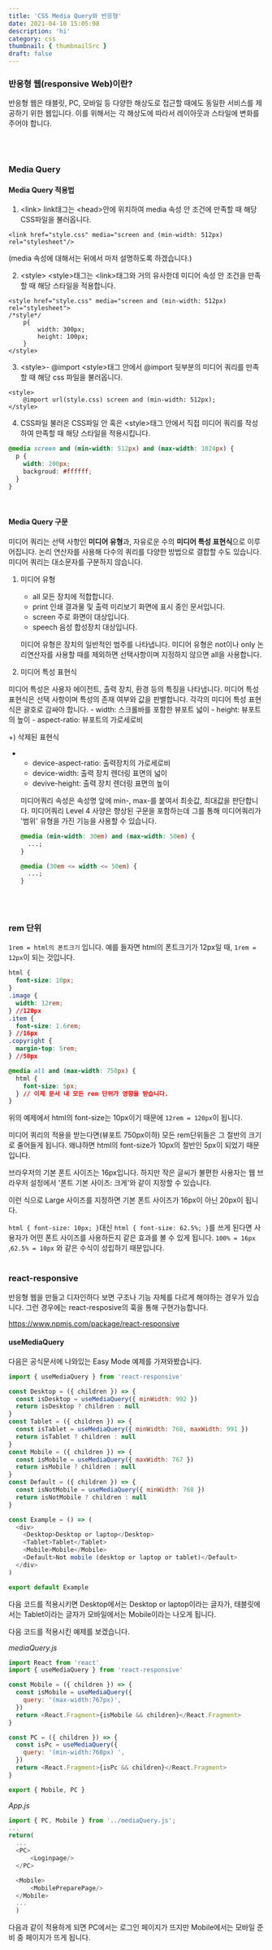 ```yaml
---
title: 'CSS Media Query와 반응형'
date: 2021-04-10 15:05:98
description: 'hi'
category: css
thumbnail: { thumbnailSrc }
draft: false
---
```


### 반응형 웹(responsive Web)이란?

반응형 웹은 태블릿, PC, 모바일 등 다양한 해상도로 접근할 때에도 동일한 서비스를 제공하기 위한 웹입니다.
이를 위해서는 각 해상도에 따라서 레이아웃과 스타일에 변화를 주어야 합니다.

<br/><br/>

### Media Query

#### Media Query 적용법

1. &lt;link&gt;
   link태그는 &lt;head&gt;안에 위치하여 media 속성 안 조건에 만족할 때 해당 CSS파일을 불러옵니다.

```
<link href="style.css" media="screen and (min-width: 512px) rel="stylesheet"/>
```

(media 속성에 대해서는 뒤에서 마저 설명하도록 하겠습니다.)

2. &lt;style&gt;
   &lt;style&gt;태그는 &lt;link&gt;태그와 거의 유사한데 미디어 속성 안 조건을 만족할 때 해당 스타일을 적용합니다.

```
<style href="style.css" media="screen and (min-width: 512px) rel="stylesheet">
/*style*/
    p{
    	width: 300px;
        height: 100px;
    }
</style>

```

3. &lt;style&gt;- @import
   &lt;style&gt;태그 안에서 @import 뒷부분의 미디어 쿼리를 만족할 때 해당 css 파일을 불러옵니다.

```
<style>
	@import url(style.css) screen and (min-width: 512px);
</style>

```

4. CSS파일
   불러온 CSS파일 안 혹은 &lt;style&gt;태그 안에서 직접 미디어 쿼리를 작성하여 만족할 때 해당 스타일을 적용시킵니다.

```css
@media screen and (min-width: 512px) and (max-width: 1024px) {
  p {
    width: 200px;
    backgroud: #ffffff;
  }
}
```

<br/>

#### Media Query 구문

미디어 쿼리는 선택 사항인 **미디어 유형**과, 자유로운 수의 **미디어 특성 표현식**으로 이루어집니다. 논리 연산자를 사용해 다수의 쿼리를 다양한 방법으로 결합할 수도 있습니다. 미디어 쿼리는 대소문자를 구분하지 않습니다.

1.  미디어 유형

    - all
      모든 장치에 적합합니다.
    - print
      인쇄 결과물 및 출력 미리보기 화면에 표시 중인 문서입니다.
    - screen
      주로 화면이 대상입니다.
    - speech
      음성 합성장치 대상입니다.

    미디어 유형은 장치의 일반적인 범주를 나타냅니다. 미디어 유형은 not이나 only 논리연산자를 사용할 때를 제외하면 선택사항이며 지정하지 않으면 all을 사용합니다.

2)  미디어 특성 표현식

미디어 특성은 사용자 에이전트, 출력 장치, 환경 등의 특징을 나타냅니다. 미디어 특성 표현식은 선택 사항이며 특성의 존재 여부와 값을 판별합니다. 각각의 미디어 특성 표현식은 괄호로 감싸야 합니다. - width: 스크롤바를 포함한 뷰포트 넓이 - height: 뷰포트의 높이 - aspect-ratio: 뷰포트의 가로세로비
  
  
 +) 삭제된 표현식

- - device-aspect-ratio: 출력장치의 가로세로비
  - device-width: 출력 장치 렌더링 표면의 넓이
  - devive-height: 출력 장치 렌더링 표면의 높이

  미디어쿼리 속성은 속성명 앞에 min-, max-를 붙여서 최솟값, 최대값을 판단합니다.
  미디어쿼리 Level 4 사양은 향상된 구문을 포함하는데 그를 통해 미디어쿼리가 '범위' 유형을 가진 기능을 사용할 수 있습니다.

  ```css
  @media (min-width: 30em) and (max-width: 50em) {
    ...;
  }
  ```

  ```css
  @media (30em <= width <= 50em) {
    ...;
  }
  ```

<br/><br/>

### rem 단위

`1rem = html의 폰트크기` 입니다.
예를 들자면 html의 폰트크기가 12px일 때, `1rem = 12px`이 되는 것입니다.

```css
html {
  font-size: 10px;
}
.image {
  width: 12rem;
} //120px
.item {
  font-size: 1.6rem;
} //16px
.copyright {
  margin-top: 5rem;
} //50px

@media all and (max-width: 750px) {
  html {
    font-size: 5px;
  } // 이제 문서 내 모든 rem 단위가 영향을 받습니다.
}
```

위의 예제에서 html의 font-size는 10px이기 때문에 `12rem = 120px`이 됩니다.

미디어 쿼리의 적용을 받는다면(뷰포트 750px이하) 모든 rem단위들은 그 절반의 크기로 줄어들게 됩니다. 왜냐하면 html의 font-size가 10px의 절반인 5px이 되었기 때문입니다.

브라우저의 기본 폰트 사이즈는 16px입니다. 하지만 작은 글씨가 불편한 사용자는 웹 브라우저 설정에서 '폰트 기본 사이즈: 크게'와 같이 지정할 수 있습니다.

이런 식으로 Large 사이즈를 지정하면 기본 폰트 사이즈가 16px이 아닌 20px이 됩니다.

`html { font-size: 10px; }`대신 `html { font-size: 62.5%; }`를 쓰게 된다면 사용자가 어떤 폰트 사이즈를 사용하든지 같은 효과를 볼 수 있게 됩니다. `100% = 16px` ,`62.5% = 10px` 와 같은 수식이 성립하기 때문입니다.
<br/><br/>

### react-responsive

반응형 웹을 만들고 디자인하다 보면 구조나 기능 자체를 다르게 해야하는 경우가 있습니다.
그런 경우에는 react-resposive의 훅을 통해 구현가능합니다.

https://www.npmjs.com/package/react-responsive
<br/>

#### useMediaQuery

다음은 공식문서에 나와있는 Easy Mode 예제를 가져와봤습니다.

```js
import { useMediaQuery } from 'react-responsive'

const Desktop = ({ children }) => {
  const isDesktop = useMediaQuery({ minWidth: 992 })
  return isDesktop ? children : null
}
const Tablet = ({ children }) => {
  const isTablet = useMediaQuery({ minWidth: 768, maxWidth: 991 })
  return isTablet ? children : null
}
const Mobile = ({ children }) => {
  const isMobile = useMediaQuery({ maxWidth: 767 })
  return isMobile ? children : null
}
const Default = ({ children }) => {
  const isNotMobile = useMediaQuery({ minWidth: 768 })
  return isNotMobile ? children : null
}

const Example = () => (
  <div>
    <Desktop>Desktop or laptop</Desktop>
    <Tablet>Tablet</Tablet>
    <Mobile>Mobile</Mobile>
    <Default>Not mobile (desktop or laptop or tablet)</Default>
  </div>
)

export default Example
```

다음 코드를 적용시키면 Desktop에서는 Desktop or laptop이라는 글자가, 태블릿에서는 Tablet이라는 글자가 모바일에서는 Mobile이라는 나오게 됩니다.

다음 코드를 적용시킨 예제를 보겠습니다.

_mediaQuery.js_

```js
import React from 'react'
import { useMediaQuery } from 'react-responsive'

const Mobile = ({ children }) => {
  const isMobile = useMediaQuery({
    query: '(max-width:767px)',
  })
  return <React.Fragment>{isMobile && children}</React.Fragment>
}

const PC = ({ children }) => {
  const isPc = useMediaQuery({
    query: '(min-width:768px) ',
  })
  return <React.Fragment>{isPc && children}</React.Fragment>
}

export { Mobile, PC }
```

_App.js_

```js
import { PC, Mobile } from '../mediaQuery.js';
...
return(
  ...
  <PC>
      <Loginpage/>
  </PC>

  <Mobile>
      <MobilePreparePage/>
  </Mobile>
  ...
  )
```

다음과 같이 적용하게 되면 PC에서는 로그인 페이지가 뜨지만 Mobile에서는 모바일 준비 중 페이지가 뜨게 됩니다.
